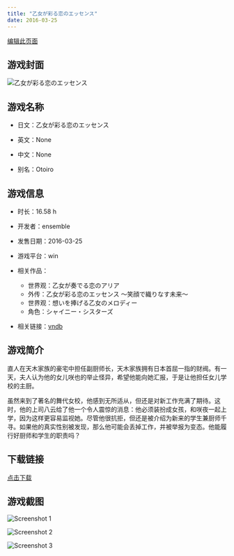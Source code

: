 ```yaml
---
title: "乙女が彩る恋のエッセンス"
date: 2016-03-25
---
```

[编辑此页面](https://github.com/ACG-3/ADV3-source/blob/main/source/_posts/%E4%B9%99%E5%A5%B3%E3%81%8C%E5%BD%A9%E3%82%8B%E6%81%8B%E3%81%AE%E3%82%A8%E3%83%83%E3%82%BB%E3%83%B3%E3%82%B9.md)

## 游戏封面

![乙女が彩る恋のエッセンス](https%3A//pan.timero.xyz/onedrive/img_lib_001/%E4%B9%99%E5%A5%B3%E3%81%8C%E5%BD%A9%E3%82%8B%E6%81%8B%E3%81%AE%E3%82%A8%E3%83%83%E3%82%BB%E3%83%B3%E3%82%B9_cover.avif)


## 游戏名称

- 日文：乙女が彩る恋のエッセンス
- 英文：None
- 中文：None

- 别名：Otoiro


## 游戏信息

- 时长：16.58 h
- 开发者：ensemble
- 发售日期：2016-03-25
- 游戏平台：win
- 相关作品：
   - 世界观：乙女が奏でる恋のアリア
   - 外传：乙女が彩る恋のエッセンス ～笑顔で織りなす未来～
   - 世界观：想いを捧げる乙女のメロディー
   - 角色：シャイニー・シスターズ

- 相关链接：[vndb](https://vndb.org/v18635)


## 游戏简介

直人在天木家族的豪宅中担任副厨师长，天木家族拥有日本首屈一指的财阀。有一天，夫人认为他的女儿咲也的举止怪异，希望他能向她汇报，于是让他担任女儿学校的主厨。

虽然来到了著名的舞代女校，他感到无所适从，但还是对新工作充满了期待。这时，他的上司八云给了他一个令人震惊的消息：他必须装扮成女孩，和咲夜一起上学，因为这样更容易监视她。尽管他很抗拒，但还是被介绍为新来的学生兼厨师千寻。如果他的真实性别被发现，那么他可能会丢掉工作，并被举报为变态。他能履行好厨师和学生的职责吗？




## 下载链接

[点击下载](https://pan.timero.xyz/onedrive/adv_lib_001/%E4%B9%99%E5%A5%B3%E3%81%8C%E5%BD%A9%E3%82%8B%E6%81%8B%E3%81%AE%E3%82%A8%E3%83%83%E3%82%BB%E3%83%B3%E3%82%B9)


## 游戏截图


![Screenshot 1](https%3A//pan.timero.xyz/onedrive/img_lib_001/%E4%B9%99%E5%A5%B3%E3%81%8C%E5%BD%A9%E3%82%8B%E6%81%8B%E3%81%AE%E3%82%A8%E3%83%83%E3%82%BB%E3%83%B3%E3%82%B9_Screenshot_1.avif)

![Screenshot 2](https%3A//pan.timero.xyz/onedrive/img_lib_001/%E4%B9%99%E5%A5%B3%E3%81%8C%E5%BD%A9%E3%82%8B%E6%81%8B%E3%81%AE%E3%82%A8%E3%83%83%E3%82%BB%E3%83%B3%E3%82%B9_Screenshot_2.avif)

![Screenshot 3](https%3A//pan.timero.xyz/onedrive/img_lib_001/%E4%B9%99%E5%A5%B3%E3%81%8C%E5%BD%A9%E3%82%8B%E6%81%8B%E3%81%AE%E3%82%A8%E3%83%83%E3%82%BB%E3%83%B3%E3%82%B9_Screenshot_3.avif)

